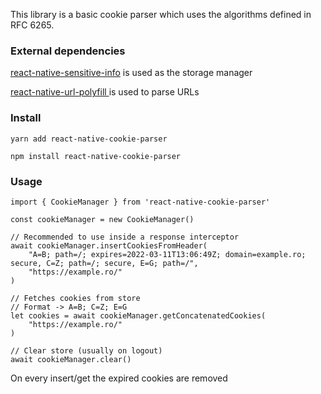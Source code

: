 This library is a basic cookie parser which uses the algorithms defined in RFC 6265.

### **External dependencies**
[react-native-sensitive-info](https://github.com/mcodex/react-native-sensitive-info) is used as the storage manager

[react-native-url-polyfill
](https://github.com/charpeni/react-native-url-polyfill) is used to parse URLs

### **Install**
`yarn add react-native-cookie-parser`

`npm install react-native-cookie-parser`

### **Usage**
    import { CookieManager } from 'react-native-cookie-parser'

    const cookieManager = new CookieManager()

    // Recommended to use inside a response interceptor
    await cookieManager.insertCookiesFromHeader(
        "A=B; path=/; expires=2022-03-11T13:06:49Z; domain=example.ro; secure, C=Z; path=/; secure, E=G; path=/", 
        "https://example.ro/"
    )

    // Fetches cookies from store
    // Format -> A=B; C=Z; E=G
    let cookies = await cookieManager.getConcatenatedCookies(
        "https://example.ro/"
    )

    // Clear store (usually on logout)
    await cookieManager.clear()

On every insert/get the expired cookies are removed